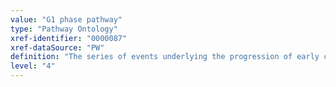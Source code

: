 ```yaml
---
value: "G1 phase pathway"
type: "Pathway Ontology"
xref-identifier: "0000087"
xref-dataSource: "PW"
definition: "The series of events underlying the progression of early cell cycle into the G phase and under the control of D-type cyclins together with Cdk4 and Cdk6. The formation of the pre-initiation replication complex takes place during this phase."
level: "4"
---
```

